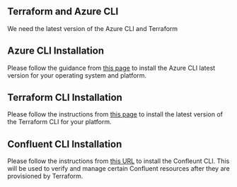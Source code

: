 ## Terraform and Azure CLI

We need the latest version of the Azure CLI and Terraform


## Azure CLI Installation

Please follow the guidance from [this page](https://learn.microsoft.com/en-us/cli/azure/install-azure-cli?view=azure-cli-latest#install) to install the Azure CLI latest version for your operating system and platform.


## Terraform CLI Installation 

Please follow the instructions from [this page](https://developer.hashicorp.com/terraform/install) to install the latest version of the Terraform CLI for your platform.

## Confluent CLI Installation

Please follow the instructions from [this URL](https://docs.confluent.io/confluent-cli/current/install.html) to install the Confleunt CLI. This will be used to verify and manage certain Confluent resources after they are provisioned by Terraform.

